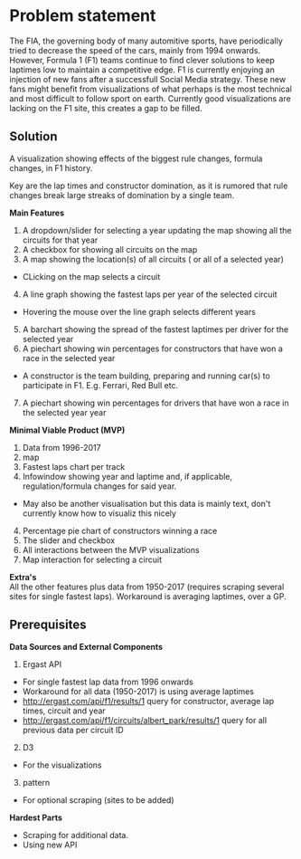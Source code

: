 # Problem statement

The FIA, the governing body of many automitive sports, have periodically tried to decrease the speed of the cars, mainly from 1994 onwards. However, Formula 1 (F1) teams continue to find clever solutions to keep laptimes low to maintain a competitive edge. F1 is currently enjoying an injection of new fans after a successfull Social Media strategy. These new fans might benefit from visualizations of what perhaps is the most technical and most difficult to follow sport on earth. Currently good visualizations are lacking on the F1 site, this creates a gap to be filled.

## Solution

A visualization showing effects of the biggest rule changes, formula changes, in F1 history.

Key are the lap times and constructor domination, as it is rumored that rule changes break large streaks of domination by a single team.

**Main Features**
1. A dropdown/slider for selecting a year updating the map showing all the circuits for that year
2. A checkbox for showing all circuits on the map
3. A map showing the location(s) of all circuits ( or all of a selected year)
* CLicking on the map selects a circuit
4. A line graph showing the fastest laps per year of the selected circuit
* Hovering the mouse over the line graph selects different years
5. A barchart showing the spread of the fastest laptimes per driver for the selected year
6. A piechart showing win percentages for constructors that have won a race in the selected year
* A constructor is the team building, preparing and running car(s) to participate in F1. E.g. Ferrari, Red Bull etc.
7. A piechart showing win percentages for drivers that have won a race in the selected year year

**Minimal Viable Product (MVP)**
1. Data from 1996-2017
2. map
3. Fastest laps chart per track
4. Infowindow showing year and laptime and, if applicable, regulation/formula changes for said year.
* May also be another visualisation but this data is mainly text, don't currently know how to visualiz this nicely
4. Percentage pie chart of constructors winning a race
5. The slider and checkbox
6. All interactions between the MVP visualizations
7. Map interaction for selecting a circuit

**Extra's**\
 All the other features plus data from 1950-2017 (requires scraping several sites for single fastest laps).
 Workaround is averaging laptimes, over a GP.
 
 ## Prerequisites

**Data Sources and External Components**
1. Ergast API
* For single fastest lap data from 1996 onwards
* Workaround for all data (1950-2017) is using average laptimes
* http://ergast.com/api/f1/results/1 query for constructor, average lap times, circuit and year
* http://ergast.com/api/f1/circuits/albert_park/results/1 query for all previous data per circuit ID
2. D3
* For the visualizations
3. pattern
* For optional scraping (sites to be added)

**Hardest Parts**
* Scraping for additional data.
* Using new API

